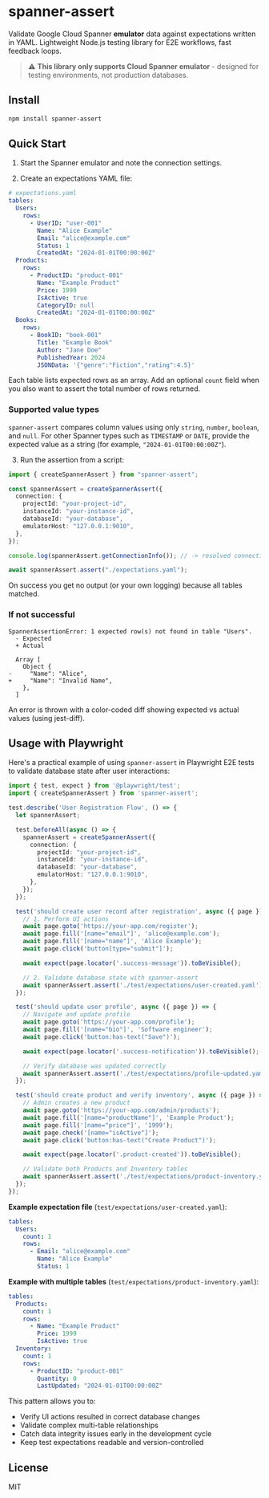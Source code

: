 # spanner-assert

Validate Google Cloud Spanner **emulator** data against expectations written in YAML. Lightweight Node.js testing library for E2E workflows, fast feedback loops.

> ⚠️ **This library only supports Cloud Spanner emulator** - designed for testing environments, not production databases.

## Install

```bash
npm install spanner-assert
```

## Quick Start

1. Start the Spanner emulator and note the connection settings.

2. Create an expectations YAML file:

```yaml
# expectations.yaml
tables:
  Users:
    rows:
      - UserID: "user-001"
        Name: "Alice Example"
        Email: "alice@example.com"
        Status: 1
        CreatedAt: "2024-01-01T00:00:00Z"
  Products:
    rows:
      - ProductID: "product-001"
        Name: "Example Product"
        Price: 1999
        IsActive: true
        CategoryID: null
        CreatedAt: "2024-01-01T00:00:00Z"
  Books:
    rows:
      - BookID: "book-001"
        Title: "Example Book"
        Author: "Jane Doe"
        PublishedYear: 2024
        JSONData: '{"genre":"Fiction","rating":4.5}'
```

Each table lists expected rows as an array. Add an optional `count` field when you also want to assert the total number of rows returned.

### Supported value types

`spanner-assert` compares column values using only `string`, `number`, `boolean`, and `null`. For other Spanner types such as `TIMESTAMP` or `DATE`, provide the expected value as a string (for example, `"2024-01-01T00:00:00Z"`).

3. Run the assertion from a script:

```ts
import { createSpannerAssert } from "spanner-assert";

const spannerAssert = createSpannerAssert({
  connection: {
    projectId: "your-project-id",    
    instanceId: "your-instance-id",    
    databaseId: "your-database",
    emulatorHost: "127.0.0.1:9010",
  },
});

console.log(spannerAssert.getConnectionInfo()); // -> resolved connection settings

await spannerAssert.assert("./expectations.yaml");
```

On success you get no output (or your own logging) because all tables matched.

### If not successful

```text
SpannerAssertionError: 1 expected row(s) not found in table "Users".
  - Expected
  + Actual

  Array [
    Object {
-     "Name": "Alice",
+     "Name": "Invalid Name",
    },
  ]
```

An error is thrown with a color-coded diff showing expected vs actual values (using jest-diff).

## Usage with Playwright

Here's a practical example of using `spanner-assert` in Playwright E2E tests to validate database state after user interactions:

```ts
import { test, expect } from '@playwright/test';
import { createSpannerAssert } from 'spanner-assert';

test.describe('User Registration Flow', () => {
  let spannerAssert;

  test.beforeAll(async () => {
    spannerAssert = createSpannerAssert({
      connection: {
        projectId: "your-project-id",    
        instanceId: "your-instance-id",    
        databaseId: "your-database",
        emulatorHost: "127.0.0.1:9010",
      },
    });
  });

  test('should create user record after registration', async ({ page }) => {
    // 1. Perform UI actions
    await page.goto('https://your-app.com/register');
    await page.fill('[name="email"]', 'alice@example.com');
    await page.fill('[name="name"]', 'Alice Example');
    await page.click('button[type="submit"]');

    await expect(page.locator('.success-message')).toBeVisible();

    // 2. Validate database state with spanner-assert
    await spannerAssert.assert('./test/expectations/user-created.yaml');
  });

  test('should update user profile', async ({ page }) => {
    // Navigate and update profile
    await page.goto('https://your-app.com/profile');
    await page.fill('[name="bio"]', 'Software engineer');
    await page.click('button:has-text("Save")');

    await expect(page.locator('.success-notification')).toBeVisible();

    // Verify database was updated correctly
    await spannerAssert.assert('./test/expectations/profile-updated.yaml');
  });

  test('should create product and verify inventory', async ({ page }) => {
    // Admin creates a new product
    await page.goto('https://your-app.com/admin/products');
    await page.fill('[name="productName"]', 'Example Product');
    await page.fill('[name="price"]', '1999');
    await page.check('[name="isActive"]');
    await page.click('button:has-text("Create Product")');

    await expect(page.locator('.product-created')).toBeVisible();

    // Validate both Products and Inventory tables
    await spannerAssert.assert('./test/expectations/product-inventory.yaml');
  });
});
```

**Example expectation file** (`test/expectations/user-created.yaml`):

```yaml
tables:
  Users:
    count: 1
    rows:
      - Email: "alice@example.com"
        Name: "Alice Example"
        Status: 1
```

**Example with multiple tables** (`test/expectations/product-inventory.yaml`):

```yaml
tables:
  Products:
    count: 1
    rows:
      - Name: "Example Product"
        Price: 1999
        IsActive: true
  Inventory:
    count: 1
    rows:
      - ProductID: "product-001"
        Quantity: 0
        LastUpdated: "2024-01-01T00:00:00Z"
```

This pattern allows you to:
- Verify UI actions resulted in correct database changes
- Validate complex multi-table relationships
- Catch data integrity issues early in the development cycle
- Keep test expectations readable and version-controlled

## License

MIT
